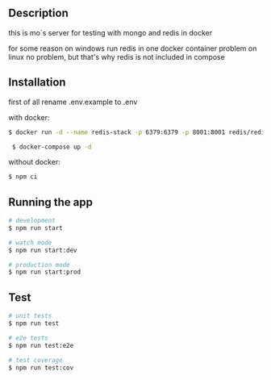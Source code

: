 ## Description

this is mo`s server for testing 
with mongo and redis in docker

for some reason on windows run redis in one docker container problem
on linux no problem, but that's why redis is not included in compose

## Installation

first of all rename .env.example to .env

with docker:
```bash
$ docker run -d --name redis-stack -p 6379:6379 -p 8001:8001 redis/redis-stack:latest

 $ docker-compose up -d
```

without docker:
```bash
$ npm ci
```

## Running the app

```bash
# development
$ npm run start

# watch mode
$ npm run start:dev

# production mode
$ npm run start:prod
```

## Test

```bash
# unit tests
$ npm run test

# e2e tests
$ npm run test:e2e

# test coverage
$ npm run test:cov
```